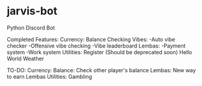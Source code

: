 # jarvis-bot
Python Discord Bot

Completed Features:
	Currency:
		Balance Checking
		Vibes:
			-Auto vibe checker
			-Offensive vibe checking
			-Vibe leaderboard
		Lembas:
			-Payment system
			-Work system
	Utilities:
		Register (Should be deprecated soon)
		Hello World
		Weather

TO-DO:
	Currency:
		Balance: Check other player's balance
		Lembas:
			New way to earn Lembas
	Utilities:
		Gambling
